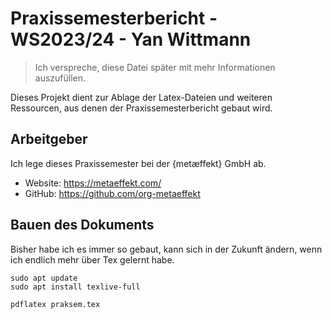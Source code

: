 # Praxissemesterbericht - WS2023/24 - Yan Wittmann

> Ich verspreche, diese Datei später mit mehr Informationen auszufüllen.

Dieses Projekt dient zur Ablage der Latex-Dateien und weiteren Ressourcen, aus denen der Praxissemesterbericht gebaut
wird.

## Arbeitgeber

Ich lege dieses Praxissemester bei der {metæffekt} GmbH ab.

- Website: https://metaeffekt.com/
- GitHub: https://github.com/org-metaeffekt

## Bauen des Dokuments

Bisher habe ich es immer so gebaut, kann sich in der Zukunft ändern, wenn ich endlich mehr über Tex gelernt habe.

```shell
sudo apt update
sudo apt install texlive-full

pdflatex praksem.tex
```